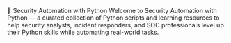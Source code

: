 🔐 Security Automation with Python
Welcome to Security Automation with Python — a curated collection of Python scripts and learning resources to help security analysts, incident responders, and SOC professionals level up their Python skills while automating real-world tasks.
